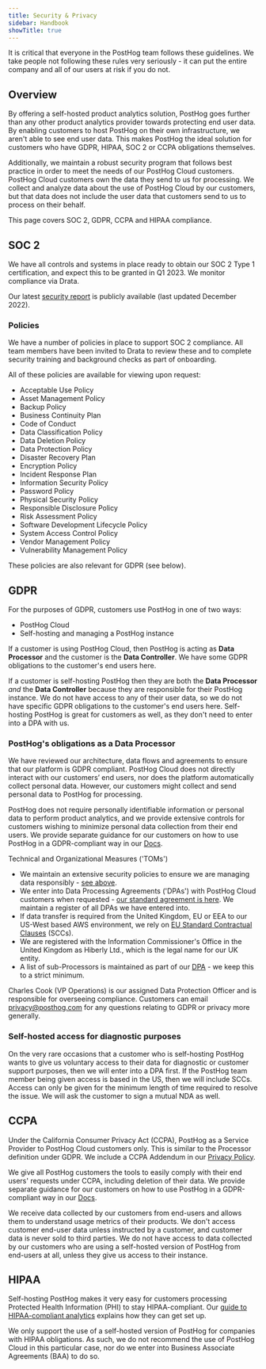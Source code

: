 ```yaml
---
title: Security & Privacy
sidebar: Handbook
showTitle: true
---
```


It is critical that everyone in the PostHog team follows these guidelines. We take people not following these rules very seriously - it can put the entire company and all of our users at risk if you do not.

## Overview

By offering a self-hosted product analytics solution, PostHog goes further than any other product analytics provider towards protecting end user data. By enabling customers to host PostHog on their own infrastructure, we aren't able to see end user data. This makes PostHog the ideal solution for customers who have GDPR, HIPAA, SOC 2 or CCPA obligations themselves. 

Additionally, we maintain a robust security program that follows best practice in order to meet the needs of our PostHog Cloud customers. PostHog Cloud customers own the data they send to us for processing. We collect and analyze data about the use of PostHog Cloud by our customers, but that data does not include the user data that customers send to us to process on their behalf.

This page covers SOC 2, GDPR, CCPA and HIPAA compliance.

## SOC 2

We have all controls and systems in place ready to obtain our SOC 2 Type 1 certification, and expect this to be granted in Q1 2023. We monitor compliance via Drata. 

Our latest [security report](https://drive.google.com/file/d/1dC7V5L8WJx9WYWV7fEiCTi6-4O7h6Z1i/view?usp=sharing) is publicly available (last updated December 2022). 

### Policies

We have a number of policies in place to support SOC 2 compliance. All team members have been invited to Drata to review these and to complete security training and background checks as part of onboarding.

All of these policies are available for viewing upon request:

- Acceptable Use Policy
- Asset Management Policy
- Backup Policy
- Business Continuity Plan
- Code of Conduct
- Data Classification Policy
- Data Deletion Policy
- Data Protection Policy
- Disaster Recovery Plan
- Encryption Policy
- Incident Response Plan
- Information Security Policy
- Password Policy
- Physical Security Policy
- Responsible Disclosure Policy
- Risk Assessment Policy
- Software Development Lifecycle Policy
- System Access Control Policy
- Vendor Management Policy
- Vulnerability Management Policy

These policies are also relevant for GDPR (see below). 

## GDPR

For the purposes of GDPR, customers use PostHog in one of two ways:

- PostHog Cloud
- Self-hosting and managing a PostHog instance

If a customer is using PostHog Cloud, then PostHog is acting as **Data Processor** and the customer is the **Data Controller**. We have some GDPR obligations to the customer's end users here. 

If a customer is self-hosting PostHog then they are both the **Data Processor** _and_ the **Data Controller** because they are responsible for their PostHog instance. We do not have access to any of their user data, so we do not have specific GDPR obligations to the customer's end users here. Self-hosting PostHog is great for customers as well, as they don't need to enter into a DPA with us. 

### PostHog's obligations as a Data Processor

We have reviewed our architecture, data flows and agreements to ensure that our platform is GDPR compliant. PostHog Cloud does not directly interact with our customers’ end users, nor does the platform automatically collect personal data. However, our customers might collect and send personal data to PostHog for processing. 

PostHog does not require personally identifiable information or personal data to perform product analytics, and we provide extensive controls for customers wishing to minimize personal data collection from their end users. We provide separate guidance for our customers on how to use PostHog in a GDPR-compliant way in our [Docs](/docs/integrate/gdpr). 

Technical and Organizational Measures ('TOMs')

- We maintain an extensive security policies to ensure we are managing data responsibly - [see above](/handbook/company/security#policies).  
- We enter into Data Processing Agreements ('DPAs') with PostHog Cloud customers when requested - [our standard agreement is here](https://docs.google.com/document/d/1xfpP1SCFoI1qSKM6rEt9VqRLRUEXiKj9_0Tvv2mP928/edit?usp=sharing). We maintain a register of all DPAs we have entered into. 
- If data transfer is required from the United Kingdom, EU or EEA to our US-West based AWS environment, we rely on [EU Standard Contractual Clauses](https://docs.google.com/document/d/1reTUk6VTsTLo1ErNYn-Tdmj_ETo8QYNH6tNCaebDwpE/edit?usp=sharing) (SCCs). 
- We are registered with the Information Commissioner's Office in the United Kingdom as Hiberly Ltd., which is the legal name for our UK entity. 
- A list of sub-Processors is maintained as part of our [DPA](https://docs.google.com/document/d/1xfpP1SCFoI1qSKM6rEt9VqRLRUEXiKj9_0Tvv2mP928/edit?usp=sharing) - we keep this to a strict minimum.

Charles Cook (VP Operations) is our assigned Data Protection Officer and is responsible for overseeing compliance. Customers can email privacy@posthog.com for any questions relating to GDPR or privacy more generally. 

### Self-hosted access for diagnostic purposes

On the very rare occasions that a customer who is self-hosting PostHog wants to give us voluntary access to their data for diagnostic or customer support purposes, then we will enter into a DPA first. If the PostHog team member being given access is based in the US, then we will include SCCs. Access can only be given for the minimum length of time required to resolve the issue. We will ask the customer to sign a mutual NDA as well. 

## CCPA

Under the California Consumer Privacy Act (CCPA), PostHog as a Service Provider to PostHog Cloud customers only. This is similar to the Processor definition under GDPR. We include a CCPA Addendum in our [Privacy Policy](/privacy). 

We give all PostHog customers the tools to easily comply with their end users' requests under CCPA, including deletion of their data. We provide separate guidance for our customers on how to use PostHog in a GDPR-compliant way in our [Docs](/docs/privacy/ccpa-compliance). 

We receive data collected by our customers from end-users and allows them to understand usage metrics of their products. We don't access customer end-user data unless instructed by a customer, and customer data is never sold to third parties. We do not have access to data collected by our customers who are using a self-hosted version of PostHog from end-users at all, unless they give us access to their instance. 

## HIPAA 

Self-hosting PostHog makes it very easy for customers processing Protected Health Information (PHI) to stay HIPAA-compliant. Our [guide to HIPAA-compliant analytics](/docs/privacy/hipaa-compliance) explains how they can get set up.

We only support the use of a self-hosted version of PostHog for companies with HIPAA obligations. As such, we do not recommend the use of PostHog Cloud in this particular case, nor do we enter into Business Associate Agreements (BAA) to do so. 
